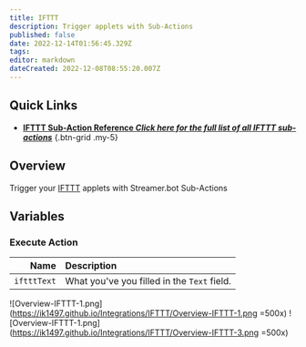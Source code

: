 ```yaml
---
title: IFTTT
description: Trigger applets with Sub-Actions
published: false
date: 2022-12-14T01:56:45.329Z
tags: 
editor: markdown
dateCreated: 2022-12-08T08:55:20.007Z
---
```


## Quick Links
- [<i class="mdi mdi-lightning-bolt-outline"></i> **IFTTT Sub-Action Reference *Click here for the full list of all IFTTT sub-actions***](/Sub-Actions/IFTTT)
{.btn-grid .my-5}

## Overview
Trigger your [IFTTT](https://ifttt.com) applets with Streamer.bot Sub-Actions

## Variables
### Execute Action
Name | Description
----:|:------------
`iftttText` | What you've you filled in the `Text` field.

![Overview-IFTTT-1.png](https://ik1497.github.io/Integrations/IFTTT/Overview-IFTTT-1.png =500x)
![Overview-IFTTT-1.png](https://ik1497.github.io/Integrations/IFTTT/Overview-IFTTT-3.png =500x)
